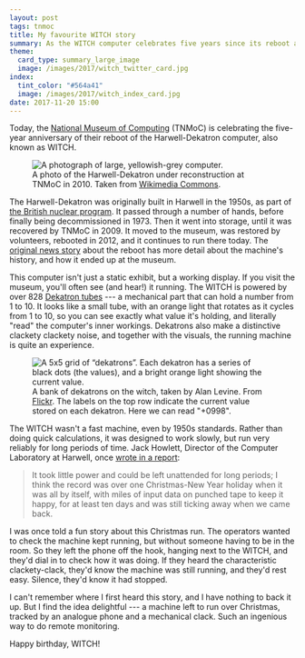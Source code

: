 ```yaml
---
layout: post
tags: tnmoc
title: My favourite WITCH story
summary: As the WITCH computer celebrates five years since its reboot at TNMoC, a fun story of how it was left to run at Christmas.
theme:
  card_type: summary_large_image
  image: /images/2017/witch_twitter_card.jpg
index:
  tint_color: "#564a41"
  image: /images/2017/witch_index_card.jpg
date: 2017-11-20 15:00
---
```


Today, the [National Museum of Computing][tnmoc] (TNMoC) is celebrating the five-year anniversary of their reboot of the Harwell-Dekatron computer, also known as WITCH.

<figure>
  <img src="/images/2017/witch.jpg" alt="A photograph of large, yellowish-grey computer.">
  <figcaption>
    A photo of the Harwell-Dekatron under reconstruction at TNMoC in 2010.
    Taken from <a href="https://en.wikipedia.org/wiki/File:Harwell-dekatron-witch-computer-under-resotoration-2010-03-13.jpg">Wikimedia Commons</a>.
  </figcaption>
</figure>

The Harwell-Dekatron was originally built in Harwell in the 1950s, as part of [the British nuclear program][aere].
It passed through a number of hands, before finally being decommissioned in 1973.
Then it went into storage, until it was recovered by TNMoC in 2009.
It moved to the museum, was restored by volunteers, rebooted in 2012, and it continues to run there today.
The [original news story][news] about the reboot has more detail about the machine's history, and how it ended up at the museum.

[aere]: https://en.wikipedia.org/wiki/Atomic_Energy_Research_Establishment

This computer isn't just a static exhibit, but a working display.
If you visit the museum, you'll often see (and hear!) it running.
The WITCH is powered by over 828 [Dekatron tubes][dekatron] --- a mechanical part that can hold a number from 1 to 10.
It looks like a small tube, with an orange light that rotates as it cycles from 1 to 10, so you can see exactly what value it's holding, and literally "read" the computer's inner workings.
Dekatrons also make a distinctive clackety clackety noise, and together with the visuals, the running machine is quite an experience.

<figure>
  <img src="/images/2017/dekatron_register.jpg" alt="A 5x5 grid of “dekatrons”. Each dekatron has a series of black dots (the values), and a bright orange light showing the current value.">
  <figcaption>
    A bank of dekatrons on the witch, taken by Alan Levine.
    From <a href="https://www.flickr.com/photos/cogdog/14117907424/in/photolist-gWJjcZ-aC6ghC-nTSsYe-o9jwqA-nTTiD8-neDYHX-7QwWmF-UveD6Z-nttrbU-95Zbqg-nvxY1Y-963e8U-AgSr5n-6sLqzN-grzctQ-zjQPNb-6sEYYX-UveCyB-bXqvS1-afiseM-afmYKB-FCdbp5-6sGhSa">Flickr</a>.
    The labels on the top row indicate the current value stored on each dekatron.
    Here we can read "+0998".
  </figcaption>
</figure>

The WITCH wasn't a fast machine, even by 1950s standards.
Rather than doing quick calculations, it was designed to work slowly, but run very reliably for long periods of time.
Jack Howlett, Director of the Computer Laboratory at Harwell, once [wrote in a report][howlett]:

> It took little power and could be left unattended for long periods; I think the record was over one Christmas-New Year holiday when it was all by itself, with miles of input data on punched tape to keep it happy, for at least ten days and was still ticking away when we came back.

I was once told a fun story about this Christmas run.
The operators wanted to check the machine kept running, but without someone having to be in the room.
So they left the phone off the hook, hanging next to the WITCH, and they'd dial in to check how it was doing.
If they heard the characteristic clackety-clack, they'd know the machine was still running, and they'd rest easy.
Silence, they'd know it had stopped.

I can't remember where I first heard this story, and I have nothing to back it up.
But I find the idea delightful --- a machine left to run over Christmas, tracked by an analogue phone and a mechanical clack.
Such an ingenious way to do remote monitoring.

Happy birthday, WITCH!

[tnmoc]: http://www.tnmoc.org/
[news]: http://www.tnmoc.org/news/news-releases/worlds-oldest-original-working-digital-computer
[dekatron]: https://en.wikipedia.org/wiki/Dekatron
[howlett]: http://www.chilton-computing.org.uk/acl/literature/reports/p009.htm
